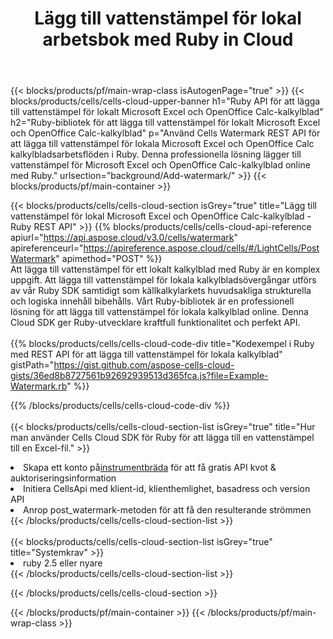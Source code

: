 ﻿---
title:  Lägg till vattenstämpel för lokal arbetsbok med Ruby in Cloud
description:  Cloud API och SDK för att lägga till vattenstämpel för Microsoft Excel & OpenOffice Calc med Ruby. Lägger till vattenstämpel för lokala kalkylblad av Cells Cloud API SDK för Ruby.
---
{{< blocks/products/pf/main-wrap-class isAutogenPage="true" >}}
{{< blocks/products/cells/cells-cloud-upper-banner h1="Ruby API för att lägga till vattenstämpel för lokalt Microsoft Excel och OpenOffice Calc-kalkylblad" h2="Ruby-bibliotek för att lägga till vattenstämpel för lokalt Microsoft Excel och OpenOffice Calc-kalkylblad" p="Använd Cells Watermark REST API för att lägga till vattenstämpel för lokala Microsoft Excel och OpenOffice Calc kalkylbladsarbetsflöden i Ruby. Denna professionella lösning lägger till vattenstämpel för Microsoft Excel och OpenOffice Calc-kalkylblad online med Ruby." urlsection="background/Add-watermark/" >}}
{{< blocks/products/pf/main-container >}}

{{< blocks/products/cells/cells-cloud-section isGrey="true" title="Lägg till vattenstämpel för lokal Microsoft Excel och OpenOffice Calc-kalkylblad - Ruby REST API" >}}
{{% blocks/products/cells/cells-cloud-api-reference apiurl="https://api.aspose.cloud/v3.0/cells/watermark" apireferenceurl="https://apireference.aspose.cloud/cells/#/LightCells/PostWatermark" apimethod="POST" %}}
<br/>
Att lägga till vattenstämpel för ett lokalt kalkylblad med Ruby är en komplex uppgift. Att lägga till vattenstämpel för lokala kalkylbladsövergångar utförs av vår Ruby SDK samtidigt som källkalkylarkets huvudsakliga strukturella och logiska innehåll bibehålls. Vårt Ruby-bibliotek är en professionell lösning för att lägga till vattenstämpel för lokala kalkylblad online. Denna Cloud SDK ger Ruby-utvecklare kraftfull funktionalitet och perfekt API.
<br/>
<br/>
{{% blocks/products/cells/cells-cloud-code-div title="Kodexempel i Ruby med REST API för att lägga till vattenstämpel för lokala kalkylblad" gistPath="https://gist.github.com/aspose-cells-cloud-gists/36ed8b8727561b92692939513d365fca.js?file=Example-Watermark.rb" %}}
  
{{% /blocks/products/cells/cells-cloud-code-div %}}
<br/>
<br/>
{{< blocks/products/cells/cells-cloud-section-list isGrey="true" title="Hur man använder Cells Cloud SDK för Ruby för att lägga till en vattenstämpel till en Excel-fil." >}}
<li> Skapa ett konto på<a href="https://dashboard.aspose.cloud/">instrumentbräda</a> för att få gratis API kvot & auktoriseringsinformation</li>
<li>Initiera CellsApi med klient-id, klienthemlighet, basadress och version API</li>
<li>Anrop post_watermark-metoden för att få den resulterande strömmen</li>
{{< /blocks/products/cells/cells-cloud-section-list >}}
<br/>
<br/>
{{< blocks/products/cells/cells-cloud-section-list isGrey="true" title="Systemkrav" >}}
<li>ruby 2.5 eller nyare</li>
{{< /blocks/products/cells/cells-cloud-section-list >}}

{{< /blocks/products/cells/cells-cloud-section >}}

{{< /blocks/products/pf/main-container >}}
{{< /blocks/products/pf/main-wrap-class >}}
